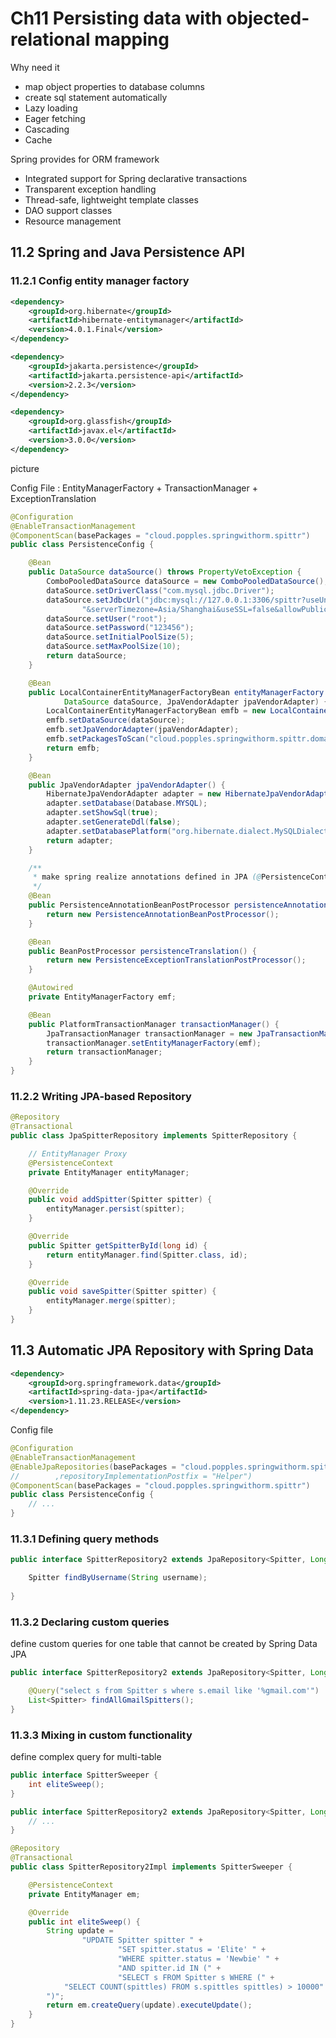 # Ch11 Persisting data with objected-relational mapping

Why need it

- map object properties to database columns
- create sql statement automatically
- Lazy loading
- Eager fetching
- Cascading
- Cache


Spring provides for ORM framework

- Integrated support for Spring declarative transactions
- Transparent exception handling
- Thread-safe, lightweight template classes 
- DAO support classes 
- Resource management


## 11.2 Spring and Java Persistence API

### 11.2.1 Config entity manager factory

```xml
<dependency>
    <groupId>org.hibernate</groupId>
    <artifactId>hibernate-entitymanager</artifactId>
    <version>4.0.1.Final</version>
</dependency>

<dependency>
    <groupId>jakarta.persistence</groupId>
    <artifactId>jakarta.persistence-api</artifactId>
    <version>2.2.3</version>
</dependency>

<dependency>
    <groupId>org.glassfish</groupId>
    <artifactId>javax.el</artifactId>
    <version>3.0.0</version>
</dependency>
```

picture

Config File : EntityManagerFactory + TransactionManager + ExceptionTranslation

```java
@Configuration
@EnableTransactionManagement
@ComponentScan(basePackages = "cloud.popples.springwithorm.spittr")
public class PersistenceConfig {

    @Bean
    public DataSource dataSource() throws PropertyVetoException {
        ComboPooledDataSource dataSource = new ComboPooledDataSource();
        dataSource.setDriverClass("com.mysql.jdbc.Driver");
        dataSource.setJdbcUrl("jdbc:mysql://127.0.0.1:3306/spittr?useUnicode=true&characterEncoding=UTF-8" +
                "&serverTimezone=Asia/Shanghai&useSSL=false&allowPublicKeyRetrieval=true");
        dataSource.setUser("root");
        dataSource.setPassword("123456");
        dataSource.setInitialPoolSize(5);
        dataSource.setMaxPoolSize(10);
        return dataSource;
    }

    @Bean
    public LocalContainerEntityManagerFactoryBean entityManagerFactory (
            DataSource dataSource, JpaVendorAdapter jpaVendorAdapter) {
        LocalContainerEntityManagerFactoryBean emfb = new LocalContainerEntityManagerFactoryBean();
        emfb.setDataSource(dataSource);
        emfb.setJpaVendorAdapter(jpaVendorAdapter);
        emfb.setPackagesToScan("cloud.popples.springwithorm.spittr.domain");
        return emfb;
    }

    @Bean
    public JpaVendorAdapter jpaVendorAdapter() {
        HibernateJpaVendorAdapter adapter = new HibernateJpaVendorAdapter();
        adapter.setDatabase(Database.MYSQL);
        adapter.setShowSql(true);
        adapter.setGenerateDdl(false);
        adapter.setDatabasePlatform("org.hibernate.dialect.MySQLDialect");
        return adapter;
    }

    /**
     * make spring realize annotations defined in JPA (@PersistenceContext )
     */
    @Bean
    public PersistenceAnnotationBeanPostProcessor persistenceAnnotationBeanPostProcessor() {
        return new PersistenceAnnotationBeanPostProcessor();
    }

    @Bean
    public BeanPostProcessor persistenceTranslation() {
        return new PersistenceExceptionTranslationPostProcessor();
    }

    @Autowired
    private EntityManagerFactory emf;

    @Bean
    public PlatformTransactionManager transactionManager() {
        JpaTransactionManager transactionManager = new JpaTransactionManager();
        transactionManager.setEntityManagerFactory(emf);
        return transactionManager;
    }
}
```

### 11.2.2 Writing JPA-based Repository

```java
@Repository
@Transactional
public class JpaSpitterRepository implements SpitterRepository {

    // EntityManager Proxy
    @PersistenceContext
    private EntityManager entityManager;

    @Override
    public void addSpitter(Spitter spitter) {
        entityManager.persist(spitter);
    }

    @Override
    public Spitter getSpitterById(long id) {
        return entityManager.find(Spitter.class, id);
    }

    @Override
    public void saveSpitter(Spitter spitter) {
        entityManager.merge(spitter);
    }
}
```

## 11.3 Automatic JPA Repository with Spring Data

```xml
<dependency>
    <groupId>org.springframework.data</groupId>
    <artifactId>spring-data-jpa</artifactId>
    <version>1.11.23.RELEASE</version>
</dependency>
```

Config file

```java
@Configuration
@EnableTransactionManagement
@EnableJpaRepositories(basePackages = "cloud.popples.springwithorm.spittr.jpaspringdata")
//        ,repositoryImplementationPostfix = "Helper")
@ComponentScan(basePackages = "cloud.popples.springwithorm.spittr")
public class PersistenceConfig {
    // ...
}
```

### 11.3.1 Defining query methods

```java
public interface SpitterRepository2 extends JpaRepository<Spitter, Long> {

    Spitter findByUsername(String username);
    
}
```

### 11.3.2 Declaring custom queries

define custom queries for one table that cannot be created by Spring Data JPA

```java
public interface SpitterRepository2 extends JpaRepository<Spitter, Long> {

    @Query("select s from Spitter s where s.email like '%gmail.com'")
    List<Spitter> findAllGmailSpitters();
}
```

### 11.3.3 Mixing in custom functionality

define complex query for multi-table

```java
public interface SpitterSweeper {
    int eliteSweep();
}

public interface SpitterRepository2 extends JpaRepository<Spitter, Long>, SpitterSweeper {
    // ...
}

@Repository
@Transactional
public class SpitterRepository2Impl implements SpitterSweeper {

    @PersistenceContext
    private EntityManager em;

    @Override
    public int eliteSweep() {
        String update =
                "UPDATE Spitter spitter " +
                        "SET spitter.status = 'Elite' " +
                        "WHERE spitter.status = 'Newbie' " +
                        "AND spitter.id IN (" +
                        "SELECT s FROM Spitter s WHERE (" +
            "SELECT COUNT(spittles) FROM s.spittles spittles) > 10000" +
        ")";
        return em.createQuery(update).executeUpdate();
    }
}
```